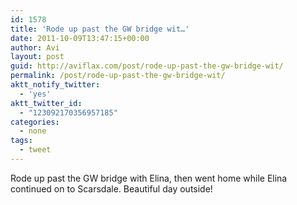 ```yaml
---
id: 1578
title: 'Rode up past the GW bridge wit…'
date: 2011-10-09T13:47:15+00:00
author: Avi
layout: post
guid: http://aviflax.com/post/rode-up-past-the-gw-bridge-wit/
permalink: /post/rode-up-past-the-gw-bridge-wit/
aktt_notify_twitter:
  - 'yes'
aktt_twitter_id:
  - "123092170356957185"
categories:
  - none
tags:
  - tweet
---
```

Rode up past the GW bridge with Elina, then went home while Elina continued on to Scarsdale. Beautiful day outside!
